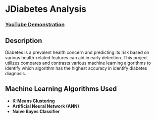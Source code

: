 <h1>JDiabetes Analysis</h1>

 ### [YouTube Demonstration](https://youtu.be/7eJexJVCqJo)

<h2>Description</h2>
Diabetes is a prevalent health concern and predicting its risk based on various health-related features can aid in early detection. This project utilizes compares and contrasts various machine learning algorithms to identify which algorithm has the highest accuracy in identify diabetes diagnosis. 
<br />


<h2>Machine Learning Algorithms Used</h2>

- <b>K-Means Clustering</b> 
- <b>Artificial Neural Network (ANN)</b>
- <b>Naive Bayes Classifier</b>
